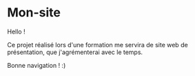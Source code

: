 # Mon-site

Hello !

Ce projet réalisé lors d'une formation me servira de site web de présentation, que j'agrémenterai avec le temps.

Bonne navigation ! :)
